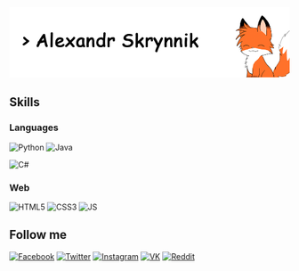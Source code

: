 <!-- # Alexandr Skrynnik (Syrnnik) -->

![Header](./assets/profile-header-1.png)

## Skills
### Languages
![Python](https://img.shields.io/badge/Python-bd0000?style=flat-square&logo=python&logoColor=blue&color=white)
![Java](https://img.shields.io/badge/Java-bd0000?style=flat-square&logo=java&logoColor=orange&color=white)
<!-- ![Kotlin](https://img.shields.io/badge/Kotlin-bd0000?style=flat-square&logo=kotlin&color=white) -->
![C\#](https://img.shields.io/badge/C-bd0000?style=flat-square&logo=c-sharp&logoColor=blue&color=white)
<!-- ![C++](https://img.shields.io/badge/C++-bd0000?style=flat-square&logo=c&logoColor=blue&color=white) -->

### Web
![HTML5](https://img.shields.io/badge/HTML-bd0000?style=flat-square&logo=html5&logoColor=orange&color=white)
![CSS3](https://img.shields.io/badge/CSS-bd0000?style=flat-square&logo=css3&logoColor=blue&color=white)
![JS](https://img.shields.io/badge/Javascript-bd0000?style=flat-square&logo=javascript&logoColor=yellow&color=white)
<!-- ![ReactJS](https://img.shields.io/badge/ReactJS-bd0000?style=flat-square&logo=react&color=white) -->

<!-- #### Tools
![VS_Code](https://img.shields.io/badge/VS_code-bd0000?style=flat-square&logo=visual-studio-code&logoColor=blue&color=white)
![Visual_Studio](https://img.shields.io/badge/Visual_Studio-bd0000?style=flat-square&logo=visual-studio&logoColor=blue&color=white) -->

## Follow me
[![Facebook](https://img.shields.io/badge/Facebook-bd0000?style=flat-square&logo=facebook&color=white)](https://facebook.com/Syrnnik)
[![Twitter](https://img.shields.io/badge/Twitter-bd0000?style=flat-square&logo=twitter&color=white)](https://twitter.com/Syrnnik)
[![Instagram](https://img.shields.io/badge/Instagram-bd0000?style=flat-square&logo=instagram&color=white)](http://instagram.com/skrynnik_alexandr)
[![VK](https://img.shields.io/badge/VK-bd0000?style=flat-square&logo=vk&color=white)](https://vk.com/syrnnik)
[![Reddit](https://img.shields.io/badge/Reddit-bd0000?style=flat-square&logo=reddit&color=white)](https://www.reddit.com/user/Syrnnik)
